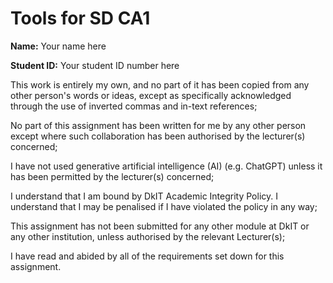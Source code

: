 # Tools for SD CA1

**Name:** Your name here

**Student ID:** Your student ID number here

This work is entirely my own, and no part of it has been copied from any other person's words or ideas, except as specifically acknowledged through the use of inverted commas and in-text references; 

No part of this assignment has been written for me by any other person except where such collaboration has been authorised by the lecturer(s) concerned;

I have not used generative artificial intelligence (AI) (e.g. ChatGPT) unless it has been permitted by the lecturer(s) concerned; 

I understand that I am bound by DkIT Academic Integrity Policy. I understand that I may be penalised if I have violated the policy in any way; 

This assignment has not been submitted for any other module at DkIT or any other institution, unless authorised by the relevant Lecturer(s);

I have read and abided by all of the requirements set down for this assignment.

